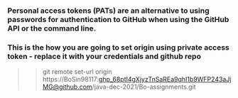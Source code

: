 
### Personal access tokens (PATs) are an alternative to using passwords for authentication to GitHub when using the GitHub API or the command line.

### This is the how you are going to set origin using private access token - replace it with your credentials and github repo   
>>git remote set-url origin https://BoSin98117: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@github.com/java-dec-2021/Bo-assignments.git
